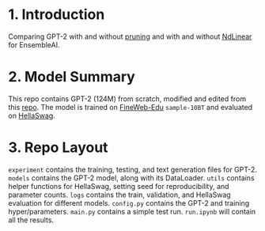 # 1. Introduction
Comparing GPT-2 with and without [pruning](https://arxiv.org/abs/2306.11695) and with and without [NdLinear](https://arxiv.org/abs/2503.17353) for EnsembleAI.

# 2. Model Summary
This repo contains GPT-2 (124M) from scratch, modified and edited from this [repo](https://github.com/karpathy/build-nanogpt/tree/master). The model is trained on [FineWeb-Edu](https://github.com/karpathy/build-nanogpt/tree/master) `sample-10BT` and evaluated on [HellaSwag](https://paperswithcode.com/dataset/hellaswag).

# 3. Repo Layout
`experiment` contains the training, testing, and text generation files for GPT-2.
`models` contains the GPT-2 model, along with its DataLoader.
`utils` contains helper functions for HellaSwag, setting seed for reproducibility, and parameter counts.
`logs` contains the train, validation, and HellaSwag evaluation for different models.
`config.py` contains the GPT-2 and training hyper/parameters.
`main.py` contains a simple test run.
`run.ipynb` will contain all the results.